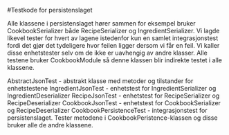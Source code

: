 #Testkode for persistenslaget

Alle klassene i persistenslaget hører sammen for eksempel bruker CookbookSerializer både RecipeSerializer og IngredientSerializer. Vi lagde likevel tester for hvert av lagene istedenfor kun en samlet integrasjonstest fordi det gjør det tydeligere hvor feilen ligger dersom vi får en feil. Vi kaller disse enhetstester selv om de ikke er uavhengig av andre klasser. Alle testene bruker CookbookModule så denne klassen blir indirekte testet i alle klassene.

AbstractJsonTest - abstrakt klasse med metoder og tilstander for enhetstestene
IngredientJsonTest - enhetstest for IngredientSerializer og IngredientDeserializer
RecipeJsonTest - enhetstest for RecipeSerializer og RecipeDeserializer
CookbookJsonTest - enhetstest for CookbookSerializer og RecipeDeserializer
CookbookPersistenceTest - integrasjonstest for persistenslaget. Tester metodene i CookbookPeristence-klassen og disse bruker alle de andre klassene.
